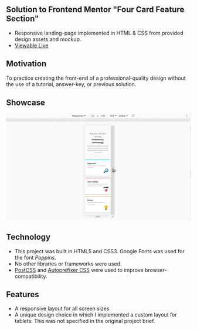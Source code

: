 ## Solution to Frontend Mentor "Four Card Feature Section"
- Responsive landing-page implemented in HTML & CSS from provided design assets and mockup.
- [Viewable Live](https://sleepy-boyd-2023be.netlify.app/)

## Motivation 
To practice creating the front-end of a professional-quality design without the use of a tutorial, answer-key, or previous solution. 

## Showcase 

![Website Showcase](showcase.gif)


## Technology
- This project was built in HTML5 and CSS3. Google Fonts was used for the font *Poppins*. 
- No other libraries or frameworks were used. 
- [PostCSS](https://madlittlemods.github.io/postcss-css-variables/playground/) and [Autoprefixer CSS](http://autoprefixer.github.io/) were used to improve browser-compatibility.

## Features
- A responsive layout for all screen sizes 
- A unique design choice in which I implemented a custom layout for tablets. This was not specified in the original project brief. 
